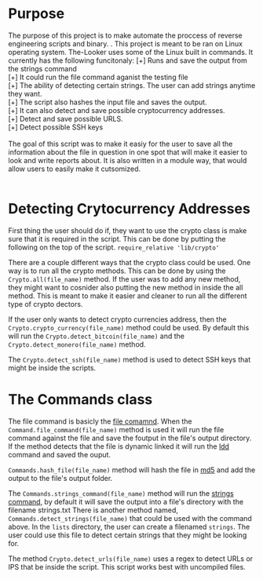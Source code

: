 # Purpose
The purpose of this project is to make automate the proccess of reverse engineering scripts and binary. 
. This project is meant to be ran on Linux operating system. The-Looker uses some of the Linux built in commands.
It currently has the following funcitonaly:
  [+] Runs and save the output from the strings command<br>
  [+] It could run the file command aganist the testing file<br>
  [+] The ability of detecting certain strings. The user can add strings anytime they want.<br>
  [+] The script also hashes the input file and saves the output. <br>
  [+] It can also detect and save possible cryptocurrency addresses.<br>
  [+] Detect and save possible URLS.<br>
  [+] Detect possible SSH keys<br>
  <br>
  The goal of this script was to make it easiy for the user to save all the information about the file in question in one spot that will make it 
  easier to look and write reports about. It is also written in a module way,  that would allow users to easily make it cutsomized.  
  <br>
  # Detecting Crytocurrency Addresses
  First thing the user should do if, they want to use the crypto class is make sure that it is required in the
  script. This can be done by putting the following on the top of the script. ```require_relative 'lib/crypto'```<br>
  
  There are a couple different ways that the crypto class could be used. One way is to run all the crypto methods. This can be done by using 
  the ```Crypto.all(file_name)``` method. If the user was to add any new method, they might want to cosnider also putting the new method in inside the
  all method. This is meant to make it easier and cleaner to run all the different type of crypto dectors. 
  
  If the user only wants to detect crypto currencies address, then the ```Crypto.crypto_currency(file_name)``` method could be used. 
  By default this will run the ```Crypto.detect_bitcoin(file_name)``` and the ```Crypto.detect_monero(file_name)``` method. <br>
  
  
  The ```Crypto.detect_ssh(file_name)``` method is used to detect SSH keys that might be inside the scripts.
  
   # The Commands class
   
   The file command is basicly the [file comamnd](http://man7.org/linux/man-pages/man1/file.1.html). When the ```Command.file_command(file_name)``` method is used
   it will run the file command against the file and save the foutput in the file's output directory.  If the method detects that the file is dynamic linked it will run
   the [ldd](http://man7.org/linux/man-pages/man1/ldd.1.html) command and saved the ouput.
   
   ```Commands.hash_file(file_name)``` method will hash the file in [md5](https://tools.ietf.org/html/rfc1321) and add the output to the file's output folder.
   
  The ```Commands.strings_command(file_name)```  method will run the [strings command](https://linux.die.net/man/1/strings), by default it will save the output into a file's directory with the filename strings.txt
  There is another method named, ```Commands.detect_strings(file_name)``` that could be used with the command above. In the ```lists``` directory, the user can create a filenamed ```strings```. The user 
  could use this file to detect certain strings that they might be looking for. 
  
  
  The method ```Crypto.detect_urls(file_name)``` uses a regex to detect URLs or IPS that be inside the script. This script works best with uncompiled files.
